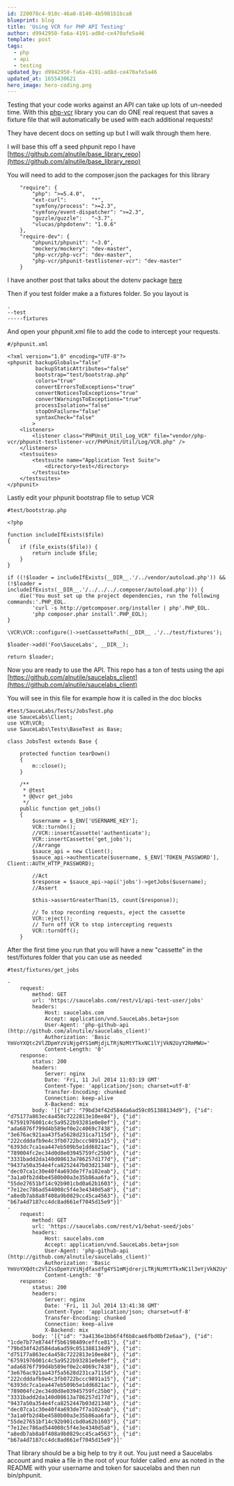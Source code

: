 ```yaml
---
id: 220078c4-918c-46a0-8140-4b5981b1bca8
blueprint: blog
title: 'Using VCR for PHP API Testing'
author: d9942950-fa6a-4191-ad8d-ce470afe5a46
template: post
tags:
  - php
  - api
  - testing
updated_by: d9942950-fa6a-4191-ad8d-ce470afe5a46
updated_at: 1655430621
hero_image: hero-coding.png
---
```

Testing that your code works against an API can take up lots of un-needed time. With this [php-vcr](https://github.com/php-vcr/php-vcr) library you can do ONE real request that saves a fixture file that will automatically be used with each additional requests!

They have decent docs on setting up but I will walk through them here.

I will base this off a seed phpunit repo I have [https://github.com/alnutile/base_library_repo](https://github.com/alnutile/base_library_repo)

You will need to add to the composer.json the packages for this library

~~~
    "require": {
        "php": ">=5.4.0",
        "ext-curl":        "*",
        "symfony/process": ">=2.3",
        "symfony/event-dispatcher": ">=2.3",
        "guzzle/guzzle":   "~3.7",
        "vlucas/phpdotenv": "1.0.6"
    },
    "require-dev": {
        "phpunit/phpunit": "~3.0",
        "mockery/mockery": "dev-master",
        "php-vcr/php-vcr": "dev-master",
        "php-vcr/phpunit-testlistener-vcr": "dev-master"
    }
~~~

I have another post that talks about the dotenv package [here](http://www.alfrednutile.info/posts/76)

Then if you test folder make a a fixtures folder. So you layout is

~~~
.
--test
-----fixtures
~~~

And open your phpunit.xml file to add the code to intercept your requests.

~~~
#/phpunit.xml

<?xml version="1.0" encoding="UTF-8"?>
<phpunit backupGlobals="false"
         backupStaticAttributes="false"
         bootstrap="test/bootstrap.php"
         colors="true"
         convertErrorsToExceptions="true"
         convertNoticesToExceptions="true"
         convertWarningsToExceptions="true"
         processIsolation="false"
         stopOnFailure="false"
         syntaxCheck="false"
        >
    <listeners>
        <listener class="PHPUnit_Util_Log_VCR" file="vendor/php-vcr/phpunit-testlistener-vcr/PHPUnit/Util/Log/VCR.php" />
    </listeners>
    <testsuites>
        <testsuite name="Application Test Suite">
            <directory>test</directory>
        </testsuite>
    </testsuites>
</phpunit>
~~~

Lastly edit your phpunit bootstrap file to setup VCR

~~~
#test/bootstrap.php

<?php

function includeIfExists($file)
{
    if (file_exists($file)) {
        return include $file;
    }
}

if ((!$loader = includeIfExists(__DIR__.'/../vendor/autoload.php')) && (!$loader = includeIfExists(__DIR__.'/../../../.composer/autoload.php'))) {
    die('You must set up the project dependencies, run the following commands:'.PHP_EOL.
        'curl -s http://getcomposer.org/installer | php'.PHP_EOL.
        'php composer.phar install'.PHP_EOL);
}

\VCR\VCR::configure()->setCassettePath(__DIR__ .'/../test/fixtures');

$loader->add('Foo\SauceLabs', __DIR__);

return $loader;

~~~

Now you are ready to use the API. This repo has a ton of tests using the api [https://github.com/alnutile/saucelabs_client](https://github.com/alnutile/saucelabs_client)

You will see in this file for example how it is called in the doc blocks

~~~
#test/SauceLabs/Tests/JobsTest.php
use SauceLabs\Client;
use VCR\VCR;
use SauceLabs\Tests\BaseTest as Base;

class JobsTest extends Base {

    protected function tearDown()
    {
        m::close();
    }

    /**
     * @test
     * @@vcr get_jobs
     */
    public function get_jobs()
    {
        $username = $_ENV['USERNAME_KEY'];
        VCR::turnOn();
        //VCR::insertCassette('authenticate');
        VCR::insertCassette('get_jobs');
        //Arrange
        $sauce_api = new Client();
        $sauce_api->authenticate($username, $_ENV['TOKEN_PASSWORD'], Client::AUTH_HTTP_PASSWORD);

        //Act
        $response = $sauce_api->api('jobs')->getJobs($username);
        //Assert

        $this->assertGreaterThan(15, count($response));

        // To stop recording requests, eject the cassette
        VCR::eject();
        // Turn off VCR to stop intercepting requests
        VCR::turnOff();
    }
~~~

After the first time you run that you will have a new "cassette" in the test/fixtures folder that you can use as needed

~~~
#test/fixtures/get_jobs

-
    request:
        method: GET
        url: 'https://saucelabs.com/rest/v1/api-test-user/jobs'
        headers:
            Host: saucelabs.com
            Accept: application/vnd.SauceLabs.beta+json
            User-Agent: 'php-github-api (http://github.com/alnutile/saucelabs_client)'
            Authorization: 'Basic YmVoYXQtc2VlZDpmYzViNjg4YS1mMjdjLTRjNzMtYTkxNC1lYjVkN2UyY2RmMWU='
            Content-Length: '0'
    response:
        status: 200
        headers:
            Server: nginx
            Date: 'Fri, 11 Jul 2014 11:03:19 GMT'
            Content-Type: 'application/json; charset=utf-8'
            Transfer-Encoding: chunked
            Connection: keep-alive
            X-Backend: mix
        body: '[{"id": "79bd34f42d584da6ad59c051388134d9"}, {"id": "d75177a863ec4a458c7222813e10ee84"}, {"id": "67591976001c4c5a9522b93281e0e8ef"}, {"id": "ada6876f799d4b589ef0e2c4069c7438"}, {"id": "3e676ac921aa43f5a5628d231ca7115d"}, {"id": "222cdddafb9e4c3fb0722bccc9891a15"}, {"id": "6393dc7ca1ea447eb509b5e1dd6821ac"}, {"id": "789004fc2ec34d0d8e03945759fc25b0"}, {"id": "3331badd2da140d08613a786257d177d"}, {"id": "9437a50a354e4fca8252447b03d21348"}, {"id": "dec07ca1c30e40f4a693de7f7a102eab"}, {"id": "3a1a0fb2d4be4580b00a3e35b86aa6fa"}, {"id": "55de27651bf14c92b901cbd0a62b1603"}, {"id": "7e12ec786ad544008c5f4e3e4340d5a8"}, {"id": "a8edb7ab8a8f408a9b0829cc45ca4563"}, {"id": "b67a4d7187cc4dc8ad661ef7045d15e9"}]'
-
    request:
        method: GET
        url: 'https://saucelabs.com/rest/v1/behat-seed/jobs'
        headers:
            Host: saucelabs.com
            Accept: application/vnd.SauceLabs.beta+json
            User-Agent: 'php-github-api (http://github.com/alnutile/saucelabs_client)'
            Authorization: 'Basic YmVoYXQdtc2VlZssDpmYzViNjdfasdfg4YS1mMjdrerjLTRjNzMtYTkxNC1l3eYjVkN2UyY2RmMadsfWUj='
            Content-Length: '0'
    response:
        status: 200
        headers:
            Server: nginx
            Date: 'Fri, 11 Jul 2014 13:41:38 GMT'
            Content-Type: 'application/json; charset=utf-8'
            Transfer-Encoding: chunked
            Connection: keep-alive
            X-Backend: mix
        body: '[{"id": "3a4136e1bb6f4f6b8cae6fbd0bf2e6aa"}, {"id": "1cde7b77e8744ff5b6198489ceffce81"}, {"id": "79bd34f42d584da6ad59c051388134d9"}, {"id": "d75177a863ec4a458c7222813e10ee84"}, {"id": "67591976001c4c5a9522b93281e0e8ef"}, {"id": "ada6876f799d4b589ef0e2c4069c7438"}, {"id": "3e676ac921aa43f5a5628d231ca7115d"}, {"id": "222cdddafb9e4c3fb0722bccc9891a15"}, {"id": "6393dc7ca1ea447eb509b5e1dd6821ac"}, {"id": "789004fc2ec34d0d8e03945759fc25b0"}, {"id": "3331badd2da140d08613a786257d177d"}, {"id": "9437a50a354e4fca8252447b03d21348"}, {"id": "dec07ca1c30e40f4a693de7f7a102eab"}, {"id": "3a1a0fb2d4be4580b00a3e35b86aa6fa"}, {"id": "55de27651bf14c92b901cbd0a62b1603"}, {"id": "7e12ec786ad544008c5f4e3e4340d5a8"}, {"id": "a8edb7ab8a8f408a9b0829cc45ca4563"}, {"id": "b67a4d7187cc4dc8ad661ef7045d15e9"}]'

~~~

That library should be a big help to try it out. You just need a Saucelabs account and make a file in the root of your folder called .env as noted in the README with your username and token for saucelabs and then run bin/phpunit.

